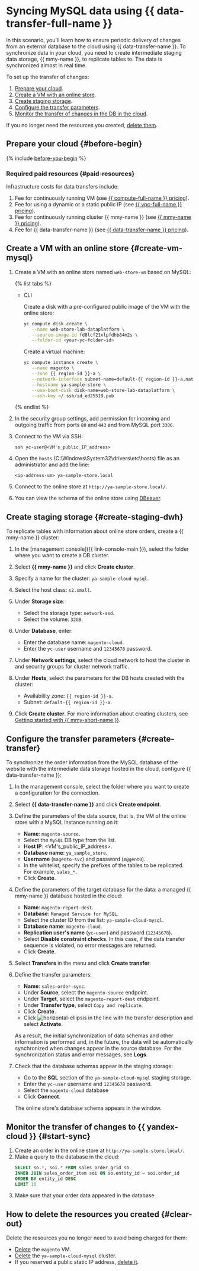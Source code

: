 # Syncing MySQL data using {{ data-transfer-full-name }}

In this scenario, you'll learn how to ensure periodic delivery of changes from an external database to the cloud using {{ data-transfer-name }}. To synchronize data in your cloud, you need to create intermediate staging data storage, {{ mmy-name }}, to replicate tables to. The data is synchronized almost in real time.

To set up the transfer of changes:

1. [Prepare your cloud](#before-begin).
1. [Create a VM with an online store](#create-vm-mysql).
1. [Create staging storage](#create-staging-dwh).
1. [Configure the transfer parameters](#create-transfer).
1. [Monitor the transfer of changes in the DB in the cloud](#start-sync).

If you no longer need the resources you created, [delete them](#clear-out).

## Prepare your cloud {#before-begin}

{% include [before-you-begin](../_tutorials_includes/before-you-begin.md) %}


### Required paid resources {#paid-resources}

Infrastructure costs for data transfers include:

1. Fee for continuously running VM (see [{{ compute-full-name }} pricing](../../compute/pricing.md)).
1. Fee for using a dynamic or a static public IP (see [{{ vpc-full-name }} pricing](../../vpc/pricing.md)).
1. Fee for continuously running cluster {{ mmy-name }} (see [{{ mmy-name }} pricing](../../managed-mysql/pricing.md)).
1. Fee for {{ data-transfer-name }} (see [{{ data-transfer-name }} pricing](../../data-transfer/pricing)).


## Create a VM with an online store {#create-vm-mysql}

1. Create a VM with an online store named `web-store-vm` based on MySQL:

   {% list tabs %}

   - CLI

      Create a disk with a pre-configured public image of the VM with the online store:

      ```bash
      yc compute disk create \
         --name web-store-lab-dataplatform \
         --source-image-id fd8lcf21vlpfdhb84m2s \
         --folder-id <your-yc-folder-id>
      ```

      Create a virtual machine:

      ```bash
      yc compute instance create \
         --name magento \
         --zone {{ region-id }}-a \
         --network-interface subnet-name=default-{{ region-id }}-a,nat-ip-version=ipv4 \
         --hostname ya-sample-store \
         --use-boot-disk disk-name=web-store-lab-dataplatform \
         --ssh-key ~/.ssh/id_ed25519.pub
      ```

   {% endlist %}

1. In the security group settings, add permission for incoming and outgoing traffic from ports `80` and `443` and from MySQL port `3306`.

1. Connect to the VM via SSH:
   ```
   ssh yc-user@<VM's_public_IP_address>
   ```

1. Open the `hosts` (C:\Windows\System32\drivers\etc\hosts) file as an administrator and add the line:
   ```
   <ip-address-vm> ya-sample-store.local
   ```

1. Connect to the online store at `http://ya-sample-store.local/`.

1. You can view the schema of the online store using [DBeaver](https://dbeaver.com/).

## Create staging storage {#create-staging-dwh}

To replicate tables with information about online store orders, create a {{ mmy-name }} cluster:

1. In the [management console]({{ link-console-main }}), select the folder where you want to create a DB cluster.
1. Select **{{ mmy-name }}** and click **Create cluster**.
1. Specify a name for the cluster: `ya-sample-cloud-mysql`.
1. Select the host class: `s2.small`.
1. Under **Storage size**:

   * Select the storage type: `network-ssd`.
   * Select the volume: `32GB`.

1. Under **Database**, enter:

   * Enter the database name: `magento-cloud`.
   * Enter the `yc-user` username and `12345678` password.

1. Under **Network settings**, select the cloud network to host the cluster in and security groups for cluster network traffic.
1. Under **Hosts**, select the parameters for the DB hosts created with the cluster:

   * Availability zone: `{{ region-id }}-a`.
   * Subnet: `default-{{ region-id }}-a`.

1. Click **Create cluster**.
   For more information about creating clusters, see [Getting started with {{ mmy-short-name }}](../../managed-mysql/quickstart.md#cluster-create.md).

## Configure the transfer parameters {#create-transfer}

To synchronize the order information from the MySQL database of the website with the intermediate data storage hosted in the cloud, configure {{ data-transfer-name }}:

1. In the management console, select the folder where you want to create a configuration for the connection.
1. Select **{{ data-transfer-name }}** and click **Create endpoint**.
1. Define the parameters of the data source, that is, the VM of the online store with a MySQL instance running on it:

   * **Name**: `magento-source`.
   * Select the `MySQL` DB type from the list.
   * **Host IP**: <VM's_public_IP_address>.
   * **Database name**: `ya_sample_store`.
   * **Username** (`magento-svc`) and password (`m@gent0`).
   * In the whitelist, specify the prefixes of the tables to be replicated. For example, `sales_*`.
   * Click **Create**.

1. Define the parameters of the target database for the data: a managed {{ mmy-name }} database hosted in the cloud:

   * **Name**: `magento-report-dest`.
   * **Database**: `Managed Service for MySQL`.
   * Select the cluster ID from the list: `ya-sample-cloud-mysql`.
   * **Database name**: `magento-cloud`.
   * **Replication user's name** (`yc-user`) and password (`12345678`).
   * Select **Disable constraint checks**.
     In this case, if the data transfer sequence is violated, no error messages are returned.
   * Click **Create**.

1. Select **Transfers** in the menu and click **Create transfer**.
1. Define the transfer parameters:

   * **Name**: `sales-order-sync`.
   * Under **Source**, select the `magento-source` endpoint.
   * Under **Target**, select the `magento-report-dest` endpoint.
   * Under **Transfer type**, select `Copy and replicate`.
   * Click **Create**.
   * Click ![horizontal-ellipsis](../../_assets/horizontal-ellipsis.svg) in the line with the transfer description and select **Activate**.

   As a result, the initial synchronization of data schemas and other information is performed and, in the future, the data will be automatically synchronized when changes appear in the source database. For the synchronization status and error messages, see **Logs**.

1. Check that the database schemas appear in the staging storage:

   * Go to the **SQL** section of the `ya-sample-cloud-mysql` staging storage.
   * Enter the `yc-user` username and `12345678` password.
   * Select the `magento-cloud` database
   * Click **Connect**.

   The online store's database schema appears in the window.

## Monitor the transfer of changes to {{ yandex-cloud }} {#start-sync}

1. Create an order in the online store at `http://ya-sample-store.local/`.
1. Make a query to the database in the cloud:
   ```sql
   SELECT so.*, soi.* FROM sales_order_grid so
   INNER JOIN sales_order_item soi ON so.entity_id = soi.order_id
   ORDER BY entity_id DESC
   LIMIT 10
   ```
1. Make sure that your order data appeared in the database.

## How to delete the resources you created {#clear-out}

Delete the resources you no longer need to avoid being charged for them:

* [Delete](../../compute/operations/vm-control/vm-delete.md) the `magento` VM.
* [Delete](../../managed-mysql/operations/cluster-delete.md) the `ya-sample-cloud-mysql` cluster.
* If you reserved a public static IP address, [delete it](../../vpc/operations/address-delete.md).
